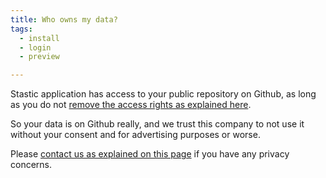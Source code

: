 ```yaml
---
title: Who owns my data?
tags:
  - install
  - login
  - preview

---
```

Stastic application has access to your public repository on Github, as long as you do not [remove the access rights as explained here](https://developer.github.com/apps/managing-github-apps/editing-a-github-app-s-permissions/).

So your data is on Github really, and we trust this company to not use it without your consent and for advertising purposes or worse.

Please [contact us as explained on this page](/contact) if you have any privacy concerns.
